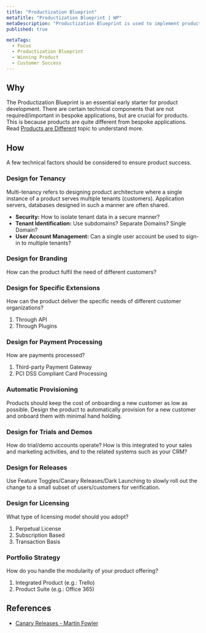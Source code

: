 ```yaml
---
title: "Productization Blueprint"
metaTitle: "Productization Blueprint | WP"
metaDescription: "Productization Blueprint is used to implement product-specific technical components such as multi-tenancy, licensing, standard APIs, plugins, etc."
published: true

metaTags:
  - Focus
  - Productization Blueprint
  - Winning Product
  - Customer Success
---
```


## Why

The Productization Blueprint is an essential early starter for product development. There are certain technical components that are not required/important in bespoke applications, but are crucial for products. This is because products are quite different from bespoke applications. Read [Products are Different](https://learn.winningproduct.com/introduction/02-products-are-different) topic to understand more.

## How

A few technical factors should be considered to ensure product success.

### Design for Tenancy

Multi-tenancy refers to designing product architecture where a single instance of a product serves multiple tenants (customers). Application servers, databases designed in such a manner are often shared.

- **Security:** How to isolate tenant data in a secure manner?
- **Tenant Identification:** Use subdomains? Separate Domains? Single Domain?
- **User Account Management:** Can a single user account be used to sign-in to multiple tenants?

### Design for Branding

How can the product fulfil the need of different customers?

### Design for Specific Extensions

How can the product deliver the specific needs of different customer organizations?

1. Through API
2. Through Plugins

### Design for Payment Processing

How are payments processed?

1. Third-party Payment Gateway
2. PCI DSS Compliant Card Processing

### Automatic Provisioning

Products should keep the cost of onboarding a new customer as low as possible. Design the product to automatically provision for a new customer and onboard them with minimal hand holding.

### Design for Trials and Demos

How do trial/demo accounts operate? How is this integrated to your sales and marketing activities, and to the related systems such as your CRM?

### Design for Releases

Use Feature Toggles/Canary Releases/Dark Launching to slowly roll out the change to a small subset of users/customers for verification.

### Design for Licensing

What type of licensing model should you adopt?

1. Perpetual License
2. Subscription Based
3. Transaction Basis

### Portfolio Strategy

How do you handle the modularity of your product offering?

1. Integrated Product (e.g.: Trello)
2. Product Suite (e.g.: Office 365)

## References

- [Canary Releases - Martin Fowler](https://martinfowler.com/bliki/CanaryRelease.html)

